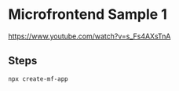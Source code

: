 # Microfrontend Sample 1

https://www.youtube.com/watch?v=s_Fs4AXsTnA

## Steps

```console
npx create-mf-app
```